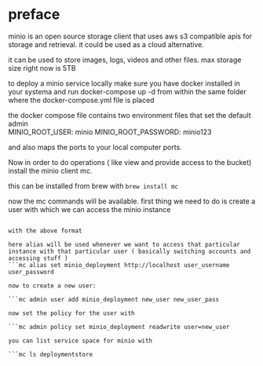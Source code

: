 


# preface

minio is an open source storage client that uses aws s3 compatible apis for storage and retrieval. it could be used as a cloud alternative.

it can be used to store images, logs, videos and other files. max storage size right now is 5TB





to deploy a minio service locally make sure you have docker installed in your systema and run docker-compose up -d from within the same folder where the docker-compose.yml file is placed

the docker compose file contains two environment files that set the default admin       
MINIO_ROOT_USER: minio
MINIO_ROOT_PASSWORD: minio123

and also maps the ports to your local computer ports.


Now in order to do operations ( like view and provide access to the bucket) install the minio client mc.

this can be installed from brew with 
```brew install mc```

now the mc commands will be available.
first thing we need to do is create a user with which we can access the minio instance

```mc alias set <ALIAS> <YOUR-S3-ENDPOINT> [YOUR-ACCESS-KEY] [YOUR-SECRET-KEY] [--api API-SIGNATURE]

with the above format

here alias will be used whenever we want to access that particular instance with that particular user ( basically switching accounts and accessing stuff )
```mc alias set minio_deployment http://localhost user_username user_password

now to create a new user:

```mc admin user add minio_deployment new_user new_user_pass

now set the policy for the user with 

```mc admin policy set minio_deployment readwrite user=new_user

you can list service space for minio with 

```mc ls deploymentstore


